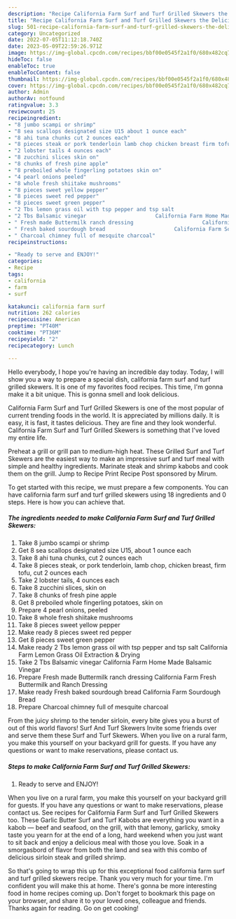 ```yaml
---
description: "Recipe California Farm Surf and Turf Grilled Skewers the Delicious"
title: "Recipe California Farm Surf and Turf Grilled Skewers the Delicious"
slug: 501-recipe-california-farm-surf-and-turf-grilled-skewers-the-delicious
category: Uncategorized
date: 2022-07-05T11:12:18.740Z
date: 2023-05-09T22:59:26.971Z
image: https://img-global.cpcdn.com/recipes/bbf00e0545f2a1f0/680x482cq70/california-farm-surf-and-turf-grilled-skewers-recipe-main-photo.jpg
hideToc: false
enableToc: true
enableTocContent: false
thumbnail: https://img-global.cpcdn.com/recipes/bbf00e0545f2a1f0/680x482cq70/california-farm-surf-and-turf-grilled-skewers-recipe-main-photo.jpg
cover: https://img-global.cpcdn.com/recipes/bbf00e0545f2a1f0/680x482cq70/california-farm-surf-and-turf-grilled-skewers-recipe-main-photo.jpg
author: Admin
authorAv: notfound
ratingvalue: 3.3
reviewcount: 25
recipeingredient:
- "8 jumbo scampi or shrimp"
- "8 sea scallops designated size U15 about 1 ounce each"
- "8 ahi tuna chunks cut 2 ounces each"
- "8 pieces steak or pork tenderloin lamb chop chicken breast firm tofu cut 2 ounces each"
- "2 lobster tails 4 ounces each"
- "8 zucchini slices skin on"
- "8 chunks of fresh pine apple"
- "8 preboiled whole fingerling potatoes skin on"
- "4 pearl onions peeled"
- "8 whole fresh shiitake mushrooms"
- "8 pieces sweet yellow pepper"
- "8 pieces sweet red pepper"
- "8 pieces sweet green pepper"
- "2 Tbs lemon grass oil with tsp pepper and tsp salt                      California Farm Lemon Grass Oil Extraction  Drying"
- "2 Tbs Balsamic vinegar                      California Farm Home Made Balsamic Vinegar"
- " Fresh made Buttermilk ranch dressing                      California Farm Fresh Buttermilk and Ranch Dressing"
- " Fresh baked sourdough bread                      California Farm Sourdough Bread"
- " Charcoal chimney full of mesquite charcoal"
recipeinstructions:

- "Ready to serve and ENJOY!"
categories:
- Recipe
tags:
- california
- farm
- surf

katakunci: california farm surf 
nutrition: 262 calories
recipecuisine: American
preptime: "PT40M"
cooktime: "PT36M"
recipeyield: "2"
recipecategory: Lunch

---
```



Hello everybody, I hope you're having an incredible day today. Today, I will show you a way to prepare a special dish, california farm surf and turf grilled skewers. It is one of my favorites food recipes. This time, I'm gonna make it a bit unique. This is gonna smell and look delicious.

California Farm Surf and Turf Grilled Skewers is one of the most popular of current trending foods in the world. It is appreciated by millions daily. It is easy, it is fast, it tastes delicious. They are fine and they look wonderful. California Farm Surf and Turf Grilled Skewers is something that I've loved my entire life.

Preheat a grill or grill pan to medium-high heat. These Grilled Surf and Turf Skewers are the easiest way to make an impressive surf and turf meal with simple and healthy ingredients. Marinate steak and shrimp kabobs and cook them on the grill. Jump to Recipe Print Recipe Post sponsored by Mirum.


To get started with this recipe, we must prepare a few components. You can have california farm surf and turf grilled skewers using 18 ingredients and 0 steps. Here is how you can achieve that.

<!--inarticleads1-->

##### The ingredients needed to make California Farm Surf and Turf Grilled Skewers:

1. Take 8 jumbo scampi or shrimp
1. Get 8 sea scallops designated size U15, about 1 ounce each
1. Take 8 ahi tuna chunks, cut 2 ounces each
1. Take 8 pieces steak, or pork tenderloin, lamb chop, chicken breast, firm tofu, cut 2 ounces each
1. Take 2 lobster tails, 4 ounces each
1. Take 8 zucchini slices, skin on
1. Take 8 chunks of fresh pine apple
1. Get 8 preboiled whole fingerling potatoes, skin on
1. Prepare 4 pearl onions, peeled
1. Take 8 whole fresh shiitake mushrooms
1. Take 8 pieces sweet yellow pepper
1. Make ready 8 pieces sweet red pepper
1. Get 8 pieces sweet green pepper
1. Make ready 2 Tbs lemon grass oil with tsp pepper and tsp salt                      California Farm Lemon Grass Oil Extraction &amp; Drying
1. Take 2 Tbs Balsamic vinegar                      California Farm Home Made Balsamic Vinegar
1. Prepare  Fresh made Buttermilk ranch dressing                      California Farm Fresh Buttermilk and Ranch Dressing
1. Make ready  Fresh baked sourdough bread                      California Farm Sourdough Bread
1. Prepare  Charcoal chimney full of mesquite charcoal


From the juicy shrimp to the tender sirloin, every bite gives you a burst of out of this world flavors! Surf And Turf Skewers Invite some friends over and serve them these Surf and Turf Skewers. When you live on a rural farm, you make this yourself on your backyard grill for guests. If you have any questions or want to make reservations, please contact us. 

<!--inarticleads2-->

##### Steps to make California Farm Surf and Turf Grilled Skewers:


1. Ready to serve and ENJOY!

When you live on a rural farm, you make this yourself on your backyard grill for guests. If you have any questions or want to make reservations, please contact us. See recipes for California Farm Surf and Turf Grilled Skewers too. These Garlic Butter Surf and Turf Kabobs are everything you want in a kabob — beef and seafood, on the grill, with that lemony, garlicky, smoky taste you yearn for at the end of a long, hard weekend when you just want to sit back and enjoy a delicious meal with those you love. Soak in a smorgasbord of flavor from both the land and sea with this combo of delicious sirloin steak and grilled shrimp. 

So that's going to wrap this up for this exceptional food california farm surf and turf grilled skewers recipe. Thank you very much for your time. I'm confident you will make this at home. There's gonna be more interesting food in home recipes coming up. Don't forget to bookmark this page on your browser, and share it to your loved ones, colleague and friends. Thanks again for reading. Go on get cooking!
